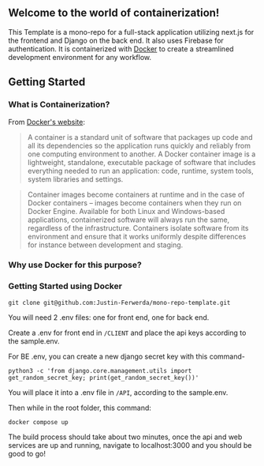 ## Welcome to the world of containerization!
This Template is a mono-repo for a full-stack application utilizing next.js for the frontend and Django on the back end. It also uses Firebase for authentication. It is containerized with [Docker](https://www.docker.com/why-docker/) to create a streamlined development environment for any workflow.

## Getting Started

### What is Containerization?
From [Docker's website](https://www.docker.com/resources/what-container/):

>A container is a standard unit of software that packages up code and all its dependencies so the application runs quickly and reliably from one computing environment to another. A Docker container image is a lightweight, standalone, executable package of software that includes everything needed to run an application: code, runtime, system tools, system libraries and settings.

>Container images become containers at runtime and in the case of Docker containers – images become containers when they run on Docker Engine. Available for both Linux and Windows-based applications, containerized software will always run the same, regardless of the infrastructure. Containers isolate software from its environment and ensure that it works uniformly despite differences for instance between development and staging.

### Why use Docker for this purpose?

### Getting Started using Docker

```git clone git@github.com:Justin-Ferwerda/mono-repo-template.git```

You will need 2 .env files: one for front end, one for back end.

Create a .env for front end in ```/CLIENT``` and place the api keys according to the sample.env.

For BE .env, you can create a new django secret key with this command-

```python3 -c 'from django.core.management.utils import get_random_secret_key; print(get_random_secret_key())'```

You will place it into a .env file in ```/API```, according to the sample.env.

Then while in the root folder, this command:

```docker compose up```

The build process should take about two minutes, once the api and web services are up and running, navigate to localhost:3000 and you should be good to go!
